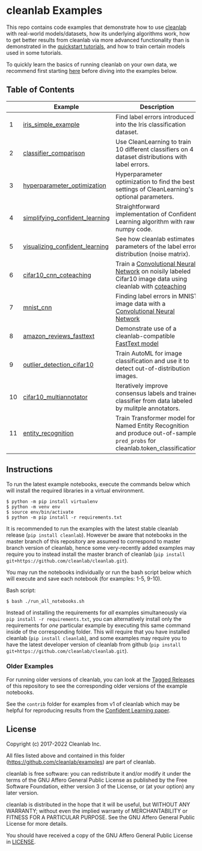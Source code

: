 # cleanlab Examples

This repo contains code examples that demonstrate how to use [cleanlab](https://github.com/cleanlab/cleanlab) with real-world models/datasets, how its  underlying algorithms work, how to get better results from cleanlab via more advanced functionality than is demonstrated in the [quickstart tutorials](https://docs.cleanlab.ai/stable/tutorials/), and how to train certain models used in some tutorials.  

To quickly learn the basics of running cleanlab on your own data, we recommend first starting [here](https://docs.cleanlab.ai/) before diving into the examples below.

## Table of Contents

|     | Example                                                                                        | Description                                                                                                                                                                                                                                                                  |
| --- | ---------------------------------------------------------------------------------------------- | ---------------------------------------------------------------------------------------------------------------------------------------------------------------------------------------------------------------------------------------------------------------------------- |
| 1   | [iris_simple_example](1_iris_simple_example/iris_simple_example.ipynb)                                         | Find label errors introduced into the Iris classification dataset.                                                                                                                                                                                                             |
| 2   | [classifier_comparison](2_classifier_comparison/classifier_comparison.ipynb)                                     | Use CleanLearning to train 10 different classifiers on 4 dataset distributions with label errors.                                                                                                                                                         |
| 3   | [hyperparameter_optimization](3_hyperparameter_optimization/hyperparameter_optimization.ipynb)                                       | Hyperparameter optimization to find the best settings of CleanLearning's optional parameters.                                                                                                                                                                             |
| 4   | [simplifying_confident_learning](4_simplifying_confident_learning/simplifying_confident_learning.ipynb) | Straightforward implementation of Confident Learning algorithm with raw numpy code.                                                                                                                                                                                                                    |
| 5   | [visualizing_confident_learning](5_visualizing_confident_learning/visualizing_confident_learning.ipynb)                   | See how cleanlab estimates parameters of the label error distribution (noise matrix).                                                                                                                                                                                                                   |
| 6   | [cifar10_cnn_coteaching](6_cifar10_cnn_coteaching)                                               | Train a [Convolutional Neural Network](https://github.com/cleanlab/cleanlab/blob/master/cleanlab/experimental/cifar_cnn.py) on noisily labeled Cifar10 image data using cleanlab with [coteaching](https://github.com/cleanlab/cleanlab/blob/master/cleanlab/experimental/coteaching.py) |
| 7   | [mnist_cnn](7_mnist_cnn/label_errors_mnist_train_cnn.ipynb)                                                                         | Finding label errors in MNIST image data with a [Convolutional Neural Network](https://github.com/cleanlab/cleanlab/blob/master/cleanlab/experimental/mnist_pytorch.py)                                                                                          |
| 8   | [amazon_reviews_fasttext](8_amazon_reviews_fasttext/amazon_pyx.ipynb)                                             | Demonstrate use of a cleanlab-compatible  [FastText model](https://github.com/cleanlab/cleanlab/blob/master/cleanlab/experimental/fasttext.py)                                                                                                    |
| 9   | [outlier_detection_cifar10](9_cifar10_outlier_detection/outlier_detection.ipynb)                                             | Train AutoML for image classification and use it to detect out-of-distribution images.                                                                                                 |
| 10  | [cifar10_multiannotator](10_cifar10_multiannotator/multiannotator_labels.ipynb)                                             | Iteratively improve consensus labels and trained classifier from data labeled by mulitple annotators.                                                            |
| 11  | [entity_recognition](11_entity_recognition/entity_recognition_training.ipynb)                                             | Train Transformer model  for Named Entity Recognition and produce out-of-sample `pred_probs` for cleanlab.token_classification.      


## Instructions

To run the latest example notebooks, execute the commands below which will install the required libraries in a virtual environment.

```console
$ python -m pip install virtualenv
$ python -m venv env
$ source env/bin/activate
$ python -m pip install -r requirements.txt
```

It is recommended to run the examples with the latest stable cleanlab release (`pip install cleanlab`). 
However be aware that notebooks in the master branch of this repository are assumed to correspond to master branch version of cleanlab, hence some very-recently added examples may require you to instead install the master branch of cleanlab (`pip install git+https://github.com/cleanlab/cleanlab.git`).

You may run the notebooks individually or run the bash script below which will execute and save each notebook (for examples: 1-5, 9-10).

Bash script:

```console
$ bash ./run_all_notebooks.sh
```

Instead of installing the requirements for *all* examples simultaneously via `pip install -r requirements.txt`, you can alternatively install only the requirements for *one* particular example by executing this same command inside of the corresponding folder. This will require that you have installed cleanlab (`pip install cleanlab`), and some examples may require you to have the latest developer version of cleanlab from github (`pip install git+https://github.com/cleanlab/cleanlab.git`).

### Older Examples

For running older versions of cleanlab, you can look at the [Tagged Releases](https://github.com/cleanlab/examples/releases) of this repository to see the corresponding older versions of the example notebooks. 

See the `contrib` folder for examples from v1 of cleanlab which may be helpful for reproducing results from the [Confident Learning paper](https://arxiv.org/abs/1911.00068).

## License

Copyright (c) 2017-2022 Cleanlab Inc.

All files listed above and contained in this folder (<https://github.com/cleanlab/examples>) are part of cleanlab.

cleanlab is free software: you can redistribute it and/or modify
it under the terms of the GNU Affero General Public License as published by
the Free Software Foundation, either version 3 of the License, or
(at your option) any later version.

cleanlab is distributed in the hope that it will be useful,
but WITHOUT ANY WARRANTY; without even the implied warranty of
MERCHANTABILITY or FITNESS FOR A PARTICULAR PURPOSE. See the
GNU Affero General Public License for more details.

You should have received a copy of the GNU Affero General Public License in [LICENSE](LICENSE).
